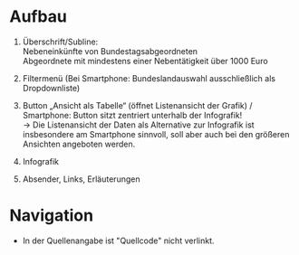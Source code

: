# Aufbau

1. Überschrift/Subline:  
   Nebeneinkünfte von Bundestagsabgeordneten  
   Abgeordnete mit mindestens einer Nebentätigkeit über 1000 Euro

2. Filtermenü
   (Bei Smartphone: Bundeslandauswahl ausschließlich als Dropdownliste)

3. Button „Ansicht als Tabelle“ (öffnet Listenansicht der Grafik)
   / Smartphone: Button sitzt zentriert unterhalb der Infografik!  
   -> Die Listenansicht der Daten als Alternative zur Infografik ist insbesondere am Smartphone sinnvoll, soll aber auch bei den größeren Ansichten angeboten werden.

4. Infografik

5. Absender, Links, Erläuterungen

# Navigation
- In der Quellenangabe ist "Quellcode" nicht verlinkt.
